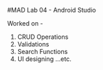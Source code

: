 #MAD Lab 04 - Android Studio

Worked on -
1. CRUD Operations
2. Validations
3. Search Functions
4. UI designing ...etc.

